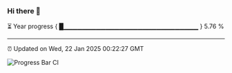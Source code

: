 ### Hi there 👋

⏳ Year progress { █▁▁▁▁▁▁▁▁▁▁▁▁▁▁▁▁▁▁▁▁▁▁▁▁▁▁▁▁▁ } 5.76 %

---

⏰ Updated on Wed, 22 Jan 2025 00:22:27 GMT

![Progress Bar CI](https://github.com/liununu/liununu/workflows/Progress%20Bar%20CI/badge.svg)
